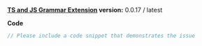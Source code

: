 
**[TS and JS Grammar Extension](https://marketplace.visualstudio.com/items?itemName=ms-vscode.typescript-javascript-grammar) version:**  0.0.17 / latest

**Code**

```ts
// Please include a code snippet that demonstrates the issue

```
